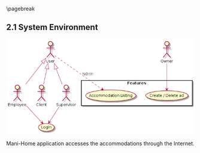\pagebreak

## 2.1 System Environment

![System environment Diagram](../diagrams/system-environment.pu.png)

Mani-Home application accesses the accommodations through the Internet.
